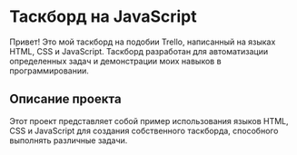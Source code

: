 # Таскборд на JavaScript
Привет! Это мой таскборд на подобии Trello, написанный на языках HTML, CSS и JavaScript. Таскборд разработан для автоматизации определенных задач и демонстрации моих навыков в программировании.

## Описание проекта
Этот проект представляет собой пример использования языков HTML, CSS и JavaScript для создания собственного таскборда, способного выполнять различные задачи.
